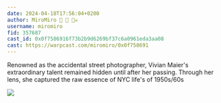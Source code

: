 ```yaml
---
date: 2024-04-18T17:56:04+0200
author: MiroMiro 🎩 🔵 🏴‍☠️
username: miromiro
fid: 357687
cast_id: 0x0f7586916f73b2b9d6269bf37c6a0961eda3aa08
cast: https://warpcast.com/miromiro/0x0f758691
---
```

Renowned as the accidental street photographer, Vivian Maier's extraordinary talent remained hidden until after her passing. Through her lens, she captured the raw essence of NYC life's of 1950s/60s  

![](https://imagedelivery.net/BXluQx4ige9GuW0Ia56BHw/f2f1206c-541e-4a8a-47b7-f1d538baec00/original)